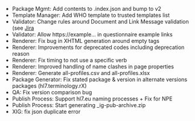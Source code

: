 * Package Mgmt: Add contents to .index.json and bump to v2
* Template Manager: Add WHO template to trusted templates list 
* Validator: Change rules around Document and Link Message validation (see [Jira](https://jira.hl7.org/browse/FHIR-39502)
* Validator: Allow https://example... in questionnaire example links
* Renderer: Fix bug in XHTML generation around empty tags
* Renderer: Improvements for deprecated codes including deprecation reason 
* Renderer: Fix timing to not use a specific verb
* Renderer: Improved handling of name clashes in page properties
* Renderer: Generate all-profiles.csv and all-profiles.xlsx
* Package Generator: Fix stated package & version in alternate versions packages (hl7.terminology.rX)
* QA: Fix version comparison bug
* Publish Process: Support hl7.eu naming processes + Fix for NPE
* Publish Process: Start generating _ig-pub-archive.zip
* XIG: fix json duplicate error
